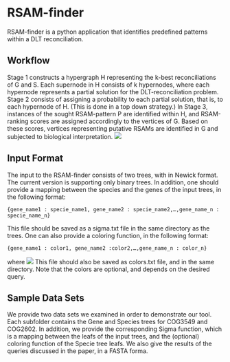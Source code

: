 # RSAM-finder
RSAM-finder is a python application that identifies predefined patterns within a DLT reconciliation.

## Workflow
Stage 1 constructs a hypergraph H representing the k-best reconciliations of G
and S. Each supernode in H consists of k hypernodes, where each hypernode represents a partial
solution for the DLT-reconciliation problem. Stage 2 consists of assigning a probability to each partial
solution, that is, to each hypernode of H. (This is done in a top down strategy.) In Stage 3, instances
of the sought RSAM-pattern P are identified within H, and RSAM-ranking scores are assigned
accordingly to the vertices of G. Based on these scores, vertices representing putative RSAMs are
identified in G and subjected to biological interpretation.
![](https://user-images.githubusercontent.com/19167301/57970883-8dee4e00-798f-11e9-97fb-446883633860.jpg)

## Input Format
The input to the RSAM-finder consists of two trees, with in Newick format. The current version is supporting only binary trees.
In addition, one should provide a mapping between the species and the genes of the input trees, in the following format: 
```
{gene_name1 : specie_name1, gene_name2 : specie_name2,…,gene_name_n : specie_name_n}
```
This file should be saved as a sigma.txt file in the same directory as the trees.
One can also provide a coloring function, in the following format:
```
{gene_name1 : color1, gene_name2 :color2,…,gene_name_n : color_n}
```
where ![](https://latex.codecogs.com/gif.latex?color_i\in&space;\{&space;red,black&space;\})
This file should also be saved as colors.txt file, and in the same directory.
Note that the colors are optional, and depends on the desired query.

## Sample Data Sets
We provide two data sets we examined in order to demonstrate our tool. Each subfolder contains the Gene and Species trees for COG3549 and COG2602. In addition, we provide the corresponding Sigma function, which is a mapping between the leafs of the input trees, and the (optional) coloring function of the Specie tree leafs.
We also give the results of the queries discussed in the paper, in a FASTA forma.
